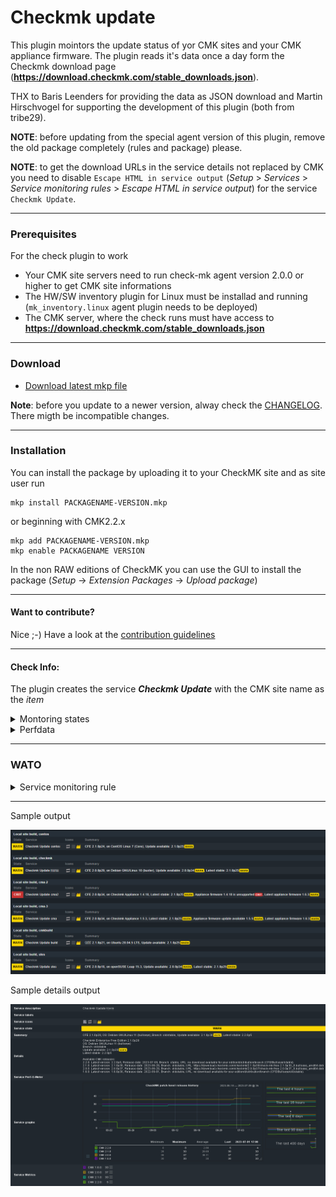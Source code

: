[PACKAGE]: ../../raw/2.2.x/mkp/checkmk_update-0.2.0-20240101.mkp "checkmk_update-0.2.0-20240101.mkp"
# Checkmk update 

This plugin mointors the update status of yor CMK sites and your CMK appliance firmware. The plugin reads it's data once a day form the Checkmk download page (**https://download.checkmk.com/stable_downloads.json**).

THX to Baris Leenders for providing the data as JSON download and Martin Hirschvogel for supporting the development of this plugin (both from tribe29).

**NOTE**: before updating from the special agent version of this plugin, remove the old package completely (rules and package) please. 

**NOTE**: to get the download URLs in the service details not replaced by CMK you need to disable `Escape HTML in service output` (_Setup_ > _Services_ > _Service monitoring rules_ > _Escape HTML in service output_) for the service `Checkmk Update`.

---
### Prerequisites

For the check plugin to work
- Your CMK site servers need to run check-mk agent version 2.0.0 or higher to get CMK site informations
- The HW/SW inventory plugin for Linux must be installad and running (`mk_inventory.linux` agent plugin needs to be deployed)
- The CMK server, where the check runs must have access to **https://download.checkmk.com/stable_downloads.json**

---
### Download

* [Download latest mkp file][PACKAGE]

**Note**: before you update to a newer version, alway check the [CHANGELOG](CHANGELOG). There migth be incompatible changes.

---
### Installation

You can install the package by uploading it to your CheckMK site and as site user run 
```
mkp install PACKAGENAME-VERSION.mkp
```
or beginning with CMK2.2.x
```
mkp add PACKAGENAME-VERSION.mkp
mkp enable PACKAGENAME VERSION
```
In the non RAW editions of CheckMK you can use the GUI to install the package (_Setup_ -> _Extension Packages_ -> _Upload package_)

---
#### Want to contribute?
Nice ;-) Have a look at the [contribution guidelines](CONTRIBUTING.md "Contributing")

---
#### Check Info:

The plugin creates the service **_Checkmk Update_** with the CMK site name as the _item_

<details><summary>Montoring states</summary>

| State | condition | WATO | 
| ------ | ------ | ------ |
| CRIT | if CMK base version is older than old stable base version | yes |
| WARN | if CMK version is older than latest version of base version | yes |
| WARN | if CMK version is an old stable release | yes |
| WARN | if CMK base version could not be detected | yes |
| CRIT | if CMK appliance firmware is unsupported | yes |
| WARN | if CMK appliance firmware update is available (same base version) | yes |
| WARN | if CMK appliance firmware is not the latest release | yes |

</details>

<details><summary>Perfdata</summary>

| Metric | Unit | Perfometer | |
| ------ | ------ | ------ | ----- |
| 1.6.0 | count | no | Patchlevel of CMK version 1.6.0 |
| 2.0.0 | count | no | Patchlevel of CMK version 2.0.0 |
| 2.1.0 | count | no | Patchlevel of CMK version 2.1.0 |
| 2.2.0 | count | no | Patchlevel of CMK version 2.2.0 |

</details>

---
### WATO
<details><summary>Service monitoring rule</summary>

| Section | Rule name |
| ------ | ------ |
| Operating System Resources | Checkmk update  |

| Option | Defailt value |
| ------ | ------ |
| State if CMK base version older than old stable base version. | CRIT |
| State if CMK version is older than latest version of base version. | WARN |
| State if CMK version is an old stable release. | WARN |
| State if CMK base version could not be detected. | WARN |
| State if CMK appliance firmware is unsupported. | CRIT |
| State if CMK appliance firmware update available (same base version). | WARN |
| State if CMK appliance firmware is not the latest release. | WARN |
| Connection Timeout for update data download | 5 seconds |

</details> 

---
Sample output

![sample output](/img/sample.png?raw=true "sample output")


Sample details output

![sample details output](/img/sample-details.png?raw=true "sample details output")
